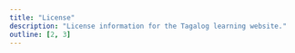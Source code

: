 ```yaml
---
title: "License"
description: "License information for the Tagalog learning website."
outline: [2, 3]
---
```

